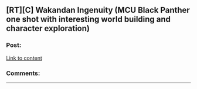 ## [RT][C] Wakandan Ingenuity (MCU Black Panther one shot with interesting world building and character exploration)

### Post:

[Link to content](https://m.fanfiction.net/s/12645432/1/Wakandan-Ingenuity)

### Comments:

---

